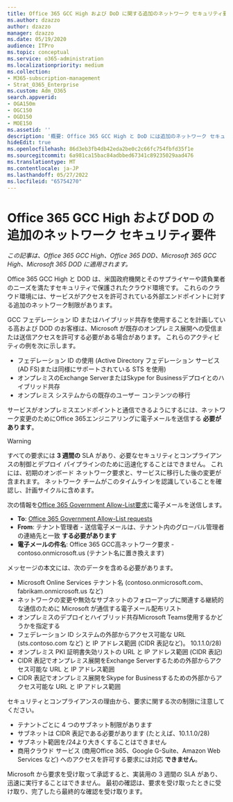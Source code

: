 ```yaml
---
title: Office 365 GCC High および DoD に関する追加のネットワーク セキュリティ要件
ms.author: dzazzo
author: dzazzo
manager: dzazzo
ms.date: 05/19/2020
audience: ITPro
ms.topic: conceptual
ms.service: o365-administration
ms.localizationpriority: medium
ms.collection:
- M365-subscription-management
- Strat_O365_Enterprise
ms.custom: Adm_O365
search.appverid:
- OGA150m
- OGC150
- OGD150
- MOE150
ms.assetid: ''
description: '概要: Office 365 GCC High と DoD には追加のネットワーク セキュリティ要件があります'
hideEdit: true
ms.openlocfilehash: 86d3eb3fb4db42eda2be0c2c66fc754fbfd35f1e
ms.sourcegitcommit: 6a981ca15bac84adbbed67341c89235029aad476
ms.translationtype: MT
ms.contentlocale: ja-JP
ms.lasthandoff: 05/27/2022
ms.locfileid: "65754270"
---
```

# <a name="additional-network-security-requirements-for-office-365-gcc-high-and-dod"></a>Office 365 GCC High および DOD の追加のネットワーク セキュリティ要件

*この記事は、Office 365 GCC High、Office 365 DOD、Microsoft 365 GCC High、Microsoft 365 DOD に適用されます。*

Office 365 GCC High と DOD は、米国政府機関とそのサプライヤーや請負業者のニーズを満たすセキュリティで保護されたクラウド環境です。  これらのクラウド環境には、サービスがアクセスを許可されている外部エンドポイントに対する追加のネットワーク制限があります。

GCC フェデレーション ID またはハイブリッド共存を使用することを計画している高および DOD のお客様は、Microsoft が既存のオンプレミス展開への受信または送信アクセスを許可する必要がある場合があります。  これらのアクティビティの例を次に示します。

* フェデレーション ID の使用 (Active Directory フェデレーション サービス (AD FS)または同様にサポートされている STS を使用)
* オンプレミスのExchange ServerまたはSkype for Businessデプロイとのハイブリッド共存
* オンプレミス システムからの既存のユーザー コンテンツの移行

サービスがオンプレミスエンドポイントと通信できるようにするには、ネットワーク変更のためにOffice 365エンジニアリングに電子メールを送信する **必要があります**。

> [!WARNING]
> すべての要求には **3 週間の** SLA があり、必要なセキュリティとコンプライアンスの制御とデプロイ パイプラインのために迅速化することはできません。  これには、初期のオンボード ネットワーク要求と、サービスに移行した後の変更が含まれます。  ネットワーク チームがこのタイムラインを認識していることを確認し、計画サイクルに含めます。

次の情報を[Office 365 Government Allow-List要求](mailto:o365gwlt@microsoft.com)に電子メールを送信します。

* **To**: [Office 365 Government Allow-List requests](mailto:o365gwlt@microsoft.com)
* **From**: テナント管理者 - 送信電子メールは、テナント内のグローバル管理者の連絡先と一致 **する必要があります**
* **電子メールの件名**: Office 365 GCC高ネットワーク要求 - contoso.onmicrosoft.us (テナント名に置き換えます)

メッセージの本文には、次のデータを含める必要があります。

* Microsoft Online Services テナント名 (contoso.onmicrosoft.com、fabrikam.onmicrosoft.us など)
* ネットワークの変更や無効なサブネットのフォローアップに関連する継続的な通信のために Microsoft が通信する電子メール配布リスト
* オンプレミスのデプロイとハイブリッド共存Microsoft Teams使用するかどうかを指定する
* フェデレーション ID システムの外部からアクセス可能な URL (sts.contoso.com など) と IP アドレス範囲 (CIDR 表記など)。 10.1.1.0/28)
* オンプレミス PKI 証明書失効リストの URL と IP アドレス範囲 (CIDR 表記)
* CIDR 表記でオンプレミス展開をExchange Serverするための外部からアクセス可能な URL と IP アドレス範囲
* CIDR 表記でオンプレミス展開をSkype for Businessするための外部からアクセス可能な URL と IP アドレス範囲

セキュリティとコンプライアンスの理由から、要求に関する次の制限に注意してください。

* テナントごとに 4 つのサブネット制限があります
* サブネットは CIDR 表記である必要があります (たとえば、10.1.1.0/28)
* サブネット範囲を/24より大きくすることはできません
* 商用クラウド サービス (商用Office 365、Google G-Suite、Amazon Web Services など) へのアクセスを許可する要求には対応 **できません**。

Microsoft から要求を受け取って承認すると、実装用の 3 週間の SLA があり、迅速に実行することはできません。  最初の確認は、要求を受け取ったときに受け取り、完了したら最終的な確認を受け取ります。
